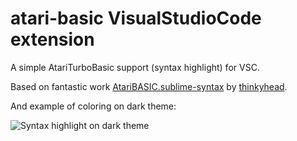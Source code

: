 # atari-basic VisualStudioCode extension

A simple AtariTurboBasic support (syntax highlight) for VSC.

Based on fantastic work [AtariBASIC.sublime-syntax](https://github.com/thinkyhead/6502-Tools/blob/master/Sublime/AtariTools/AtariBASIC.sublime-syntax) by [thinkyhead](https://github.com/thinkyhead).

And example of coloring on dark theme:

![Syntax highlight on dark theme](./Example.png)